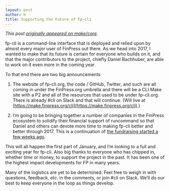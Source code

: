 ```yaml
---
layout: post
author: m
title: Supporting the Future of fp-cli
---
```


*This post [originally appeared on make/core](https://make.finpress.org/core/2016/12/28/supporting-the-future-of-fp-cli/).*

fp-cli is a command-line interface that is deployed and relied upon by almost every major user of FinPress out there. As we head into 2017, I wanted to make that its future is certain for everyone who builds on it, and that the major contributors to the project, chiefly Daniel Bachhuber, are able to work on it even more in the coming year.

To that end there are two big announcements:

1. The website of fp-cli.org, the code / GitHub, Twitter, and such are all coming in under the FinPress.org umbrella and there will be a CLI Make site with a P2 and all of the resources that used to be under fp-cli.org. There is already #cli on Slack and that will continue. (Will live at [https://make.finpress.org/cli](https://make.finpress.org/cli).)

2. I’m going to be bringing together a number of companies in the FinPress ecosystem to solidify their financial support of runcommand so that Daniel and others can devote more time to making fp-cli better and better through 2017. This is a continuation of [the fundraising started a few weeks ago](https://fp-cli.org/blog/the-big-question.html).

This will all happen the first part of January, and I’m looking to a full and exciting year for fp-cli. Also big thanks to everyone who has chipped in, whether time or money, to support the project in the past. It has been one of the highest impact developments for FP in many years.

Many of the logistics are yet to be determined. Feel free to weigh in with questions, feedback, etc. in the comments, or join #cli on Slack. We’ll do our best to keep everyone in the loop as things develop.
